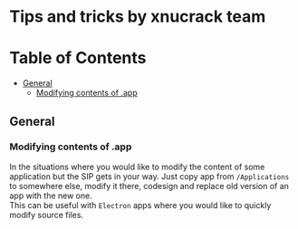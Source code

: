 # Tips and tricks by xnucrack team

# Table of Contents
* [General](#general)
    + [Modifying contents of .app](#modifying-contents-of-app)

## General

### Modifying contents of .app

In the situations where you would like to modify the content of some application but the SIP gets in your way. Just copy app from `/Applications` to somewhere else, modify it there, codesign and replace old version of an app with the new one.  
This can be useful with `Electron` apps where you would like to quickly modify source files.
